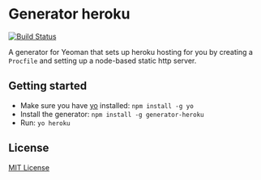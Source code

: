 # Generator heroku
[![Build Status](https://secure.travis-ci.org/passy/generator-heroku.png?branch=master)](https://travis-ci.org/passy/generator-heroku)

A generator for Yeoman that sets up heroku hosting for you by creating a
`Procfile` and setting up a node-based static http server.

## Getting started
- Make sure you have [yo](https://github.com/yeoman/yo) installed:
    `npm install -g yo`
- Install the generator: `npm install -g generator-heroku`
- Run: `yo heroku`

## License
[MIT License](http://en.wikipedia.org/wiki/MIT_License)
